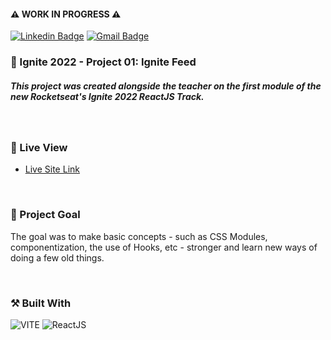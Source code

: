 #### ⚠️ WORK IN PROGRESS ⚠️
[![Linkedin Badge](https://img.shields.io/badge/-guilhermerera-blue?style=flat-square&logo=Linkedin&logoColor=white&link=https://www.linkedin.com/in/guilhermerera/)](https://www.linkedin.com/in/guilhermerera/) 
[![Gmail Badge](https://img.shields.io/badge/-hello@rera.dev-c14438?style=flat-square&logo=Gmail&logoColor=white&link=mailto:hello@rera.dev)](mailto:hello@rera.dev)
### 🚀 Ignite 2022 - Project 01: Ignite Feed

##### This project was created alongside the teacher on the first module of the new Rocketseat's Ignite 2022 ReactJS Track.

<br>

<!-- ### 💻 Screenshots

![](./images/screenshot/screenshot.png)

<br> -->

### 🔎 Live View

- [Live Site Link](https://01-ignite-feed.vercel.app)

<br>

### 🎯 Project Goal

The goal was to make basic concepts - such as CSS Modules, componentization, the use of Hooks, etc - stronger and learn new ways of doing a few old things.

<br>

### ⚒️ Built With

<img src="https://img.shields.io/badge/Vite-B73BFE?style=for-the-badge&logo=vite&logoColor=FFD62E" alt="VITE"> <img src="https://img.shields.io/badge/React-20232A?style=for-the-badge&logo=react&logoColor=61DAFB" ALT="ReactJS">
